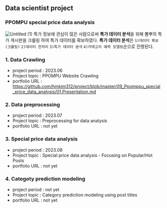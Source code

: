 ## Data scientist project
### PPOMPU special price data analysis
![Untitled (1)](https://github.com/hmkim312/project/assets/60168331/6213100f-bac7-462b-aac3-38323f88ffaf)
특가 정보에 관심이 많은 사람으로써 **특가 데이터 분석**을 위해 뽐뿌의 특가 게시판을 크롤링 하여 특가 데이터를 확보하였다. **특가 데이터 분석**은 `1)데이터 확보(크롤링)` `2)데이터 전처리` `3)특가 데이터 분석` `4)카테고리 예측 모델링`순으로 진행된다.

### 1. Data Crawling
- project period : 2023.06
- Project topic : PPOMPU Website Crawling
- portfolio URL : https://github.com/hmkim312/project/blob/master/09_Ppomppu_special_price_data_analysis/01.Presentation.md

### 2. Data preprocessing
- project period : 2023.07
- Project topic : Preprocessing for data analysis
- portfolio URL : not yet

### 3. Special price data analysis
- project period : 2023.08
- Project topic : Special price data analysis - Focusing on Popular/Hot Posts
- portfolio URL : not yet

### 4. Categoty prediction modeling
- project period : not yet
- Project topic : Category prediction modeling using post titles
- portfolio URL : not yet
